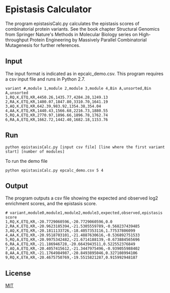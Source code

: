 # Epistasis Calculator

The program epistasisCalc.py calculates the epistasis scores of combinatorial protein variants. See the book chapter  Structural Genomics from Springer Nature's Methods in Molecular Biology series on High-throughput Protein Engineering by Massively Parallel Combinatorial Mutagenesis for further references.

## Input
The input format is indicated as in epcalc_demo.csv. This program requires a csv input file and runs in Python 2.7.
```
variant #,module 1,module 2,module 3,module 4,Bin A,unsorted,Bin A,unsorted
1,RQ,K,ETQ,KR,4450.26,1435.77,4284.28,1249.13
2,RA,K,ETQ,KR,1400.07,1847.80,3310.70,1641.19
3,AQ,K,ETQ,KR,642.39,983.92,1354.38,354.04
4,AA,K,ETQ,KR,1440.43,1566.68,2216.73,1880.55
5,RQ,A,ETQ,KR,2770.97,1896.66,1896.78,1762.74
6,RA,A,ETQ,KR,1662.72,1442.40,1682.18,1153.76
```

## Run
```
python epistasisCalc.py [input csv file] [line where the first variant start] [number of modules]
```
To run the demo file
```
python epistasisCalc.py epcalc_demo.csv 5 4
```

## Output
The program outputs a csv file showing the expected and observed log2 enrichment scores, and the epistasis score.
```
# variant,module0,module1,module2,module3,expected,observed,epistasis score
1,RQ,K,ETQ,KR,-20.7729060596,-20.7729060596,0.0
2,RA,K,ETQ,KR,-20.9623185394,-21.5305559789,-0.568237439485
3,AQ,K,ETQ,KR,-20.1811133726,-18.4057353116,1.77537806099
4,AA,K,ETQ,KR,-20.9518703101,-21.4887630616,-0.536892751533
5,RQ,A,ETQ,KR,-20.9975342482,-21.6714188139,-0.673884565696
6,RA,A,ETQ,KR,-21.186946728,-20.6643943511,0.522552376849
7,AQ,A,ETQ,KR,-20.4057415612,-21.3447975496,-0.939055988402
8,AA,A,ETQ,KR,-21.1764984987,-20.8493895046,0.327108994106
9,RQ,K,ETA,KR,-20.4675750769,-19.5515821287,0.915992948187
```
## License
[MIT](https://choosealicense.com/licenses/mit/)
